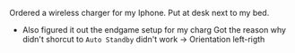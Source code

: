Ordered a wireless charger for my Iphone. Put at desk next to my bed.
- Also figured it out the endgame setup for my charg
Got the reason why didn't shorcut to `Auto Standby` didn't work -> Orientation left-rigth